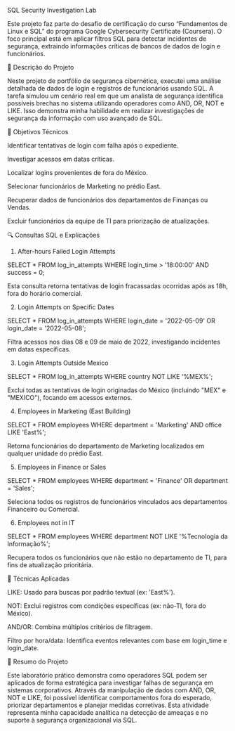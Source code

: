 SQL Security Investigation Lab

Este projeto faz parte do desafio de certificação do curso “Fundamentos de Linux e SQL” do programa Google Cybersecurity Certificate (Coursera). O foco principal está em aplicar filtros SQL para detectar incidentes de segurança, extraindo informações críticas de bancos de dados de login e funcionários.

📌 Descrição do Projeto

Neste projeto de portfólio de segurança cibernética, executei uma análise detalhada de dados de login e registros de funcionários usando SQL. A tarefa simulou um cenário real em que um analista de segurança identifica possíveis brechas no sistema utilizando operadores como AND, OR, NOT e LIKE. Isso demonstra minha habilidade em realizar investigações de segurança da informação com uso avançado de SQL.

🧠 Objetivos Técnicos

Identificar tentativas de login com falha após o expediente.

Investigar acessos em datas críticas.

Localizar logins provenientes de fora do México.

Selecionar funcionários de Marketing no prédio East.

Recuperar dados de funcionários dos departamentos de Finanças ou Vendas.

Excluir funcionários da equipe de TI para priorização de atualizações.

🔍 Consultas SQL e Explicações

1. After-hours Failed Login Attempts

SELECT * FROM log_in_attempts
WHERE login_time > '18:00:00'
AND success = 0;

Esta consulta retorna tentativas de login fracassadas ocorridas após as 18h, fora do horário comercial.

2. Login Attempts on Specific Dates

SELECT * FROM log_in_attempts
WHERE login_date = '2022-05-09'
OR login_date = '2022-05-08';

Filtra acessos nos dias 08 e 09 de maio de 2022, investigando incidentes em datas específicas.

3. Login Attempts Outside Mexico

SELECT * FROM log_in_attempts
WHERE country NOT LIKE '%MEX%';

Exclui todas as tentativas de login originadas do México (incluindo "MEX" e "MEXICO"), focando em acessos externos.

4. Employees in Marketing (East Building)

SELECT * FROM employees
WHERE department = 'Marketing'
AND office LIKE 'East%';

Retorna funcionários do departamento de Marketing localizados em qualquer unidade do prédio East.

5. Employees in Finance or Sales

SELECT * FROM employees
WHERE department = 'Finance'
OR department = 'Sales';

Seleciona todos os registros de funcionários vinculados aos departamentos Financeiro ou Comercial.

6. Employees not in IT

SELECT * FROM employees
WHERE department NOT LIKE '%Tecnologia da Informação%';

Recupera todos os funcionários que não estão no departamento de TI, para fins de atualização prioritária.

🧾 Técnicas Aplicadas

LIKE: Usado para buscas por padrão textual (ex: 'East%').

NOT: Exclui registros com condições específicas (ex: não-TI, fora do México).

AND/OR: Combina múltiplos critérios de filtragem.

Filtro por hora/data: Identifica eventos relevantes com base em login_time e login_date.

📘 Resumo do Projeto

Este laboratório prático demonstra como operadores SQL podem ser aplicados de forma estratégica para investigar falhas de segurança em sistemas corporativos. Através da manipulação de dados com AND, OR, NOT e LIKE, foi possível identificar comportamentos fora do esperado, priorizar departamentos e planejar medidas corretivas. Esta atividade representa minha capacidade analítica na detecção de ameaças e no suporte à segurança organizacional via SQL.

